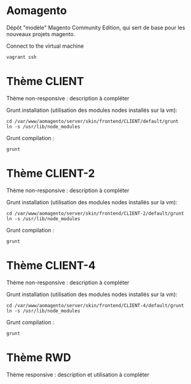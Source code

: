 Aomagento
=========

Dépôt "modèle" Magento Community Edition, qui sert de base pour les nouveaux projets magento.

Connect to the virtual machine
```
vagrant ssh
```

Thème CLIENT
===========

Thème non-responsive : description à compléter

Grunt installation (utilisation des modules nodes installés sur la vm):
```
cd /var/www/aomagento/server/skin/frontend/CLIENT/default/grunt
ln -s /usr/lib/node_modules
```

Grunt compilation :
```
grunt
```

Thème CLIENT-2
=============

Thème non-responsive : description à compléter

Grunt installation (utilisation des modules nodes installés sur la vm):
```
cd /var/www/aomagento/server/skin/frontend/CLIENT-2/default/grunt
ln -s /usr/lib/node_modules
```

Grunt compilation :
```
grunt
```

Thème CLIENT-4
=============

Thème non-responsive : description à compléter

Grunt installation (utilisation des modules nodes installés sur la vm):
```
cd /var/www/aomagento/server/skin/frontend/CLIENT-4/default/grunt
ln -s /usr/lib/node_modules
```

Grunt compilation :
```
grunt
```

Thème RWD
==========
Thème responsive : description et utilisation à compléter